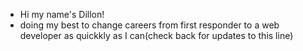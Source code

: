 - Hi my name's Dillon!
- doing my best to change careers from first responder to a web developer as quickkly as I can(check back for updates to this line)

<!---
Dillonpw/Dillonpw is a ✨ special ✨ repository because its `README.md` (this file) appears on your GitHub profile.
You can click the Preview link to take a look at your changes.
--->
